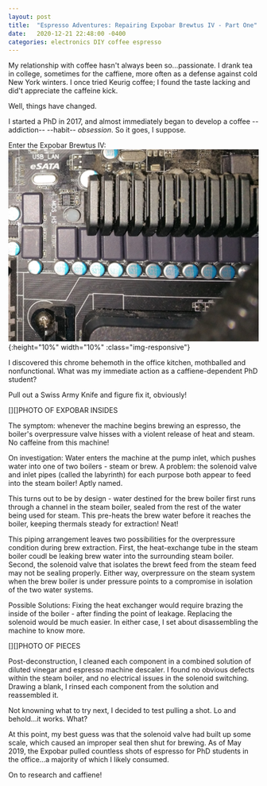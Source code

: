 ```yaml
---
layout: post
title:  "Espresso Adventures: Repairing Expobar Brewtus IV - Part One"
date:   2020-12-21 22:48:00 -0400
categories: electronics DIY coffee espresso
---
```

My relationship with coffee hasn't always been so...passionate. 
I drank tea in college, sometimes for the caffiene, 
more often as a defense against cold New York winters.
I once tried Keurig coffee;
I found the taste lacking and did't appreciate the caffeine kick.

Well, things have changed.

I started a PhD in 2017, and almost immediately began to develop a coffee --addiction-- --habit-- *obsession*.
So it goes, I suppose.

Enter the Expobar Brewtus IV:
![Itty Bitty Heat Sink](/images/8350_VRM_Cooling/tiny_heatsink.jpg "Tiny heatsink on VRMs")
{:height="10%" width="10%" :class="img-responsive"}

I discovered this chrome behemoth in the office kitchen, mothballed and nonfunctional.
What was my immediate action as a caffiene-dependent PhD student?

Pull out a Swiss Army Knife and figure fix it, obviously!

[][]PHOTO OF EXPOBAR INSIDES

The symptom: whenever the machine begins brewing an espresso, the boiler's overpressure valve hisses with a violent release of heat and steam.
No caffeine from this machine!

On investigation: 
Water enters the machine at the pump inlet, which pushes water into one of two boilers - steam or brew.
A problem: the solenoid valve and inlet pipes (called the labyrinth) for each purpose both appear to feed into the steam boiler! 
Aptly named.

This turns out to be by design - water destined for the brew boiler first runs through a channel in the steam boiler, sealed from the rest of the water being used for steam.
This pre-heats the brew water before it reaches the boiler, keeping thermals steady for extraction! Neat!

This piping arrangement leaves two possibilities for the overpressure condition during brew extraction.
First, the heat-exchange tube in the steam boiler coudl be leaking brew water into the surrounding steam boiler.
Second, the solenoid valve that isolates the brewt feed from the steam feed may not be sealing properly.
Either way, overpressure on the steam system when the brew boiler is under pressure points to a compromise in isolation of the two water systems. 

Possible Solutions: 
Fixing the heat exchanger would require brazing the inside of the boiler - after finding the point of leakage.
Replacing the solenoid would be much easier.
In either case, I set about disassembling the machine to know more.

[][]PHOTO OF PIECES

Post-deconstruction, I cleaned each component in a combined solution of diluted vinegar and espresso machine descaler. 
I found no obvious defects within the steam boiler, and no electrical issues in the solenoid switching.
Drawing a blank, I rinsed each component from the solution and reassembled it.

Not knowning what to try next, I decided to test pulling a shot.
Lo and behold...it works. What?

At this point, my best guess was that the solenoid valve had built up some scale, which caused an improper seal then shut for brewing.
As of May 2019, the Expobar pulled countless shots of espresso for PhD students in the office...a majority of which I likely consumed. 

On to research and caffiene!
